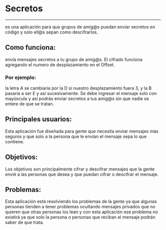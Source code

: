 # Secretos
***
es una aplicación para que grupos de amig@s puedan enviar secretos en código y solo ell@s sepan como descifrarlos.
## Como funciona:
envía mensajes secretos a tu grupo de amig@s.
El cifrado funciona agregando el numero de desplazamiento en el Offset. 
### Por ejemplo: 
la letra A se cambiaría por la D si nuestro desplazamiento fuera 3, y la B pasaría a ser E y así sucesivamente.
Se debe ingresar el mensaje solo con mayúscula y así podrás enviar secretos a tus amig@s sin que nadie se entere de que se tratan.

## Principales usuarios:
Esta aplicación fue diseñada para gente que necesita enviar mensajes más seguros y que solo a la persona que le envían el mensaje sepa lo que contiene.
## Objetivos:
Los objetivos son principalmente cifrar y descifrar mensajes que la gente envié a las personas que desea y que puedan cifrar o descifrar el mensaje.
## Problemas:
Esta aplicación está resolviendo los problemas de la gente ya que algunas personas tienden a tener problemas ocultando mensajes privados que no quieren que otras personas los lean y con esta aplicación ese problema no existirá ya que solo la persona o personas que reciban el mensaje podrán saber de que trata.
